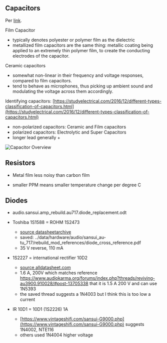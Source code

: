 Capacitors 
-------

Per [link](https://electronics.stackexchange.com/questions/69919/ceramic-vs-film-capacitor-which-one-is-preferred-in-audio-circuits). 

Film Capacitor 
* typically denotes polyester or polymer film as the dielectric 
* metallized film capacitors are the same thing: metallic coating 
  being applied to an extremely thin polymer film, to create 
  the conducting electrodes of the capacitor. 


Ceramic capacitors 
* somewhat non-linear in their frequency and voltage responses, 
  compared to film capacitors. 
* tend to behave as microphones, thus picking up ambient sound 
  and modulating the voltage across them accordingly. 


Identifying capacitors: [https://studyelectrical.com/2016/12/different-types-classification-of-capacitors.html](https://studyelectrical.com/2016/12/different-types-classification-of-capacitors.html) 

* non-polarized capacitors: Ceramic and Film capacitors 
* polarized capacitors: Electrolytic and Super Capacitors 
* longer lead generally +

![Capacitor Overview](https://2.bp.blogspot.com/-3DwRXQd95Uo/WFLEIma9X7I/AAAAAAAACKg/Jf-3lqeSDD4vsvlkFh-g1GIeRlZBeof5wCLcB/s1600/Fixed_capacitors_overview.svg.png)



Resistors
-------

* Metal film less noisy than carbon film 

* smaller PPM means smaller temperature change per degree C 



Diodes 
-------

* audio.sansui.amp_rebuild.au717.diode_replacement.odt 

* Toshiba 1S1588 = ROHM 1S2473 
  * [source datasheetarchive](https://www.datasheetarchive.com/pdf/download.php?id=d518826479d16ab94592bc8828fd3bdd39be44&type=P&term=1S2473%2520DIODE)
  * saved: ../data/hardware/audio/sansui_au-tu_717/rebuild_mod_references/diode_cross_reference.pdf
  * 35 V reverse, 110 mA
* 1S2227 = international rectifier 10D2 
  * [source alldatasheet.com](https://html.alldatasheet.com/html-pdf/114651/IRF/10D2/51/1/10D2.html)
  * 1.6 A, 200V which matches reference https://www.audiokarma.org/forums/index.php?threads/reviving-au3900.910028/#post-13705338 that it is 1.5 A 200 V and can use 1N5393
  * the saved thread suggests a 1N4003 but I think this is too low a current
* IR 10D1 = 10D1 (1S2226) 1A 
  * [https://www.vintageshifi.com/sansui-G9000.php](https://www.vintageshifi.com/sansui-G9000.php) suggests 1N4002, NTE116
  * others used 1N4004 higher voltage
